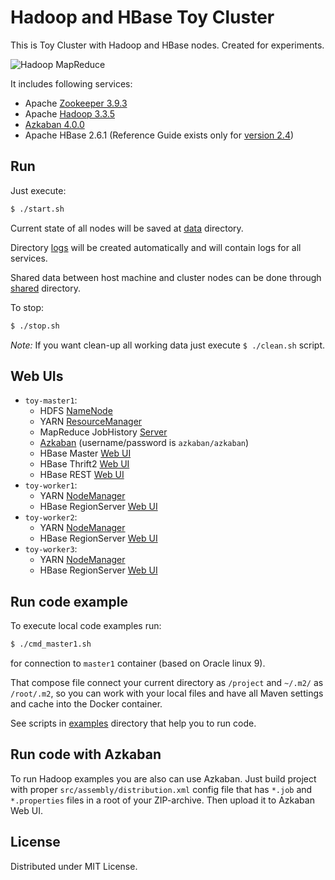 # Hadoop and HBase Toy Cluster

This is Toy Cluster with Hadoop and HBase nodes. Created for experiments.

![Hadoop MapReduce](https://blog.sqlauthority.com/i/b/mapreduce.jpg)

It includes following services:

-   Apache [Zookeeper 3.9.3](https://zookeeper.apache.org/doc/r3.9.3/)
-   Apache [Hadoop 3.3.5](https://hadoop.apache.org/docs/r3.3.5/)
-   [Azkaban 4.0.0](https://azkaban.readthedocs.io/en/latest/)
-   Apache HBase 2.6.1 (Reference Guide exists only for [version 2.4](https://hbase.apache.org/2.4/book.html))

## Run

Just execute:

```sh
$ ./start.sh
```

Current state of all nodes will be saved at [data](./data) directory.

Directory [logs](./logs) will be created automatically and will contain logs for all services.

Shared data between host machine and cluster nodes can be done through [shared](./shared) directory.

To stop:

```sh
$ ./stop.sh
```

_Note:_ If you want clean-up all working data just execute `$ ./clean.sh` script.

## Web UIs

-   `toy-master1`:
    -   HDFS [NameNode](http://localhost:9870/explorer.html)
    -   YARN [ResourceManager](http://localhost:8088/cluster/nodes/)
    -   MapReduce JobHistory [Server](http://localhost:19888/jobhistory/app/)
    -   [Azkaban](http://localhost:8081/) (username/password is `azkaban/azkaban`)
    -   HBase Master [Web UI](http://localhost:16010/)
    -   HBase Thrift2 [Web UI](http://localhost:9091/)
    -   HBase REST [Web UI](http://localhost:8091/)
-   `toy-worker1`:
    -   YARN [NodeManager](http://localhost:8142/)
    -   HBase RegionServer [Web UI](http://localhost:16130/)
-   `toy-worker2`:
    -   YARN [NodeManager](http://localhost:8242/)
    -   HBase RegionServer [Web UI](http://localhost:16230/)
-   `toy-worker3`:
    -   YARN [NodeManager](http://localhost:8342/)
    -   HBase RegionServer [Web UI](http://localhost:16330/)

## Run code example

To execute local code examples run:

```sh
$ ./cmd_master1.sh
```

for connection to `master1` container (based on Oracle linux 9).

That compose file connect your current directory as `/project` and `~/.m2/` as `/root/.m2`,
so you can work with your local files and have all Maven settings and cache into the Docker container.

See scripts in [examples](./examples/) directory that help you to run code.

## Run code with Azkaban

To run Hadoop examples you are also can use Azkaban. Just build project with proper `src/assembly/distribution.xml`
config file that has `*.job` and `*.properties` files in a root of your ZIP-archive. Then upload it to Azkaban Web UI.

## License

Distributed under MIT License.
